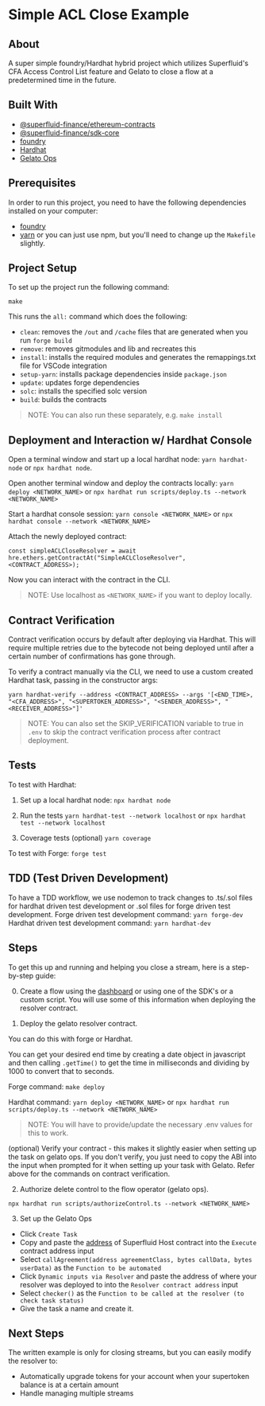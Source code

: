 # Simple ACL Close Example

## About
A super simple foundry/Hardhat hybrid project which utilizes Superfluid's CFA Access Control List feature and Gelato to close a flow at a predetermined time in the future.

## Built With

- [@superfluid-finance/ethereum-contracts](https://www.npmjs.com/package/@superfluid-finance/ethereum-contracts)
- [@superfluid-finance/sdk-core](https://www.npmjs.com/package/@superfluid-finance/sdk-core)
- [foundry](https://github.com/foundry-rs/foundry)
- [Hardhat](https://hardhat.org/)
- [Gelato Ops](https://app.gelato.network/)

## Prerequisites
In order to run this project, you need to have the following dependencies installed on your computer:

- [foundry](https://github.com/foundry-rs/foundry)
- [yarn](https://yarnpkg.com/getting-started/install) or you can just use npm, but you'll need to change up the `Makefile` slightly. 

## Project Setup
To set up the project run the following command:
```
make
```

This runs the `all:` command which does the following:

- `clean`: removes the `/out` and `/cache` files that are generated when you run `forge build`
- `remove`: removes gitmodules and lib and recreates this
- `install`: installs the required modules and generates the remappings.txt file for VSCode integration
- `setup-yarn`: installs package dependencies inside `package.json`
- `update`: updates forge dependencies
- `solc`: installs the specified solc version
- `build`: builds the contracts

> NOTE: You can also run these separately, e.g. `make install`

## Deployment and Interaction w/ Hardhat Console
Open a terminal window and start up a local hardhat node: `yarn hardhat-node` or `npx hardhat node`.

Open another terminal window and deploy the contracts locally: `yarn deploy <NETWORK_NAME>` or `npx hardhat run scripts/deploy.ts --network <NETWORK_NAME>`

Start a hardhat console session: `yarn console <NETWORK_NAME>` or `npx hardhat console --network <NETWORK_NAME>`

Attach the newly deployed contract:

`const simpleACLCloseResolver = await hre.ethers.getContractAt("SimpleACLCloseResolver", <CONTRACT_ADDRESS>);`

Now you can interact with the contract in the CLI.

> NOTE: Use localhost as `<NETWORK_NAME>` if you want to deploy locally.

## Contract Verification
Contract verification occurs by default after deploying via Hardhat. This will require multiple retries due to the bytecode not being deployed until after a certain number of confirmations has gone through.

To verify a contract manually via the CLI, we need to use a custom created Hardhat task, passing in the constructor args:
```
yarn hardhat-verify --address <CONTRACT_ADDRESS> --args '[<END_TIME>, "<CFA_ADDRESS>", "<SUPERTOKEN_ADDRESS>", "<SENDER_ADDRESS>", "<RECEIVER_ADDRESS>"]'
```
> NOTE: You can also set the SKIP_VERIFICATION variable to true in `.env` to skip the contract verification process after contract deployment.

## Tests
To test with Hardhat:
1. Set up a local hardhat node:
`npx hardhat node`

2. Run the tests
`yarn hardhat-test --network localhost` or `npx hardhat test --network localhost`

3. Coverage tests (optional)
`yarn coverage`

To test with Forge: `forge test`

## TDD (Test Driven Development)
To have a TDD workflow, we use nodemon to track changes to .ts/.sol files for hardhat driven test development or .sol files for forge driven test development.
Forge driven test development command: `yarn forge-dev`
Hardhat driven test development command: `yarn hardhat-dev`

## Steps
To get this up and running and helping you close a stream, here is a step-by-step guide:

0. Create a flow using the [dashboard](https://app.superfluid.finance) or using one of the SDK's or a custom script. You will use some of this information when deploying the resolver contract.

1. Deploy the gelato resolver contract.

You can do this with forge or Hardhat.

You can get your desired end time by creating a date object in javascript and then calling `.getTime()` to get the time in milliseconds and dividing by 1000 to convert that to seconds.

Forge command: `make deploy`

Hardhat command: `yarn deploy <NETWORK_NAME>` or `npx hardhat run scripts/deploy.ts --network <NETWORK_NAME>`

> NOTE: You will have to provide/update the necessary .env values for this to work.

(optional) Verify your contract - this makes it slightly easier when setting up the task on gelato ops.
If you don't verify, you just need to copy the ABI into the input when prompted for it when setting up your task with Gelato. Refer above for the commands on contract verification.

2. Authorize delete control to the flow operator (gelato ops).

```
npx hardhat run scripts/authorizeControl.ts --network <NETWORK_NAME>
```

3. Set up the Gelato Ops
 - Click `Create Task`
 - Copy and paste the [address](https://docs.superfluid.finance/superfluid/protocol-developers/networks) of Superfluid Host contract into the `Execute` contract address input
 - Select `callAgreement(address agreementClass, bytes callData, bytes userData)` as the `Function to be automated`
 - Click `Dynamic inputs via Resolver` and paste the address of where your resolver was deployed to into the `Resolver contract address` input
 - Select `checker()` as the `Function to be called at the resolver (to check task status)`
 - Give the task a name and create it. 

## Next Steps
The written example is only for closing streams, but you can easily modify the resolver to:

 - Automatically upgrade tokens for your account when your supertoken balance is at a certain amount
 - Handle managing multiple streams